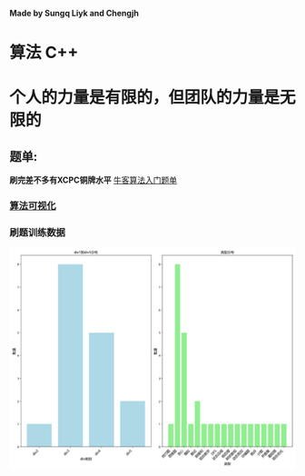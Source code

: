 **Made by Sungq Liyk and Chengjh**
 
# 算法 C++ 
# **个人的力量是有限的，但团队的力量是无限的**

## 题单:
**刷完差不多有XCPC铜牌水平**
[牛客算法入门题单](https://ac.nowcoder.com/discuss/817596)
### [算法可视化](https://www.cs.usfca.edu/~galles/visualization/Algorithms.html)

### 刷题训练数据

![alt text](算法/周赛补题/数据收集脚本/img/训练数据.png)
